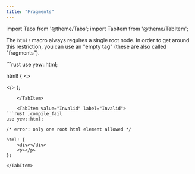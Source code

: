 ```yaml
---
title: "Fragments"
---
```


import Tabs from '@theme/Tabs';
import TabItem from '@theme/TabItem';

The `html!` macro always requires a single root node. In order to get around this restriction, you
can use an "empty tag" (these are also called "fragments").

<Tabs>
    <TabItem value="Valid" label="Valid">
```rust
use yew::html;

html! {
    <>
        <div></div>
        <p></p>
    </>
};

```
    </TabItem>

    <TabItem value="Invalid" label="Invalid">
```rust ,compile_fail
use yew::html;

/* error: only one root html element allowed */

html! {
    <div></div>
    <p></p>
};
```

    </TabItem>
</Tabs>
